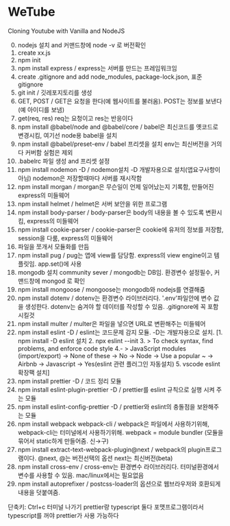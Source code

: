 # WeTube

Cloning Youtube with Vanilla and NodeJS

0. nodejs 설치 and 커맨드창에 node -v 로 버전확인
1. create xx.js
2. npm init
3. npm install express / express는 서버를 만드는 프레임워크임
4. create .gitignore and add node_modules, package-lock.json, 표준gitignore
5. git init / 깃레포지토리를 생성
6. GET, POST / GET은 요청을 한다(예 웹사이트를 불러옴). POST는 정보를 보낸다(예 아이디를 보냄)
7. get(req, res) req는 요청이고 res는 반응이다
8. npm install @babel/node and @babel/core / babel은 최신코드를 옛코드로 변경시킴, 여기선 node용 babel을 설치
9. npm install @babel/preset-env / babel 프리셋을 설치 env는 최신버전을 거의다 커버함 실험은 제외
10. .babelrc 파일 생성 and 프리셋 설정
11. npm install nodemon -D / nodemon설치 -D 개발자용으로 설치(앱요구사항이 아님) nodemon은 저장할때마다 서버를 재시작함
12. npm install morgan / morgan은 무슨일이 언제 일어났는지 기록함, 만들어진 express의 미들웨어
13. npm install helmet / helmet은 서버 보안을 위한 프로그램
14. npm install body-parser / body-parser은 body의 내용을 볼 수 있도록 변환시킴, express의 미들웨어
15. npm install cookie-parser / cookie-parser은 cookie에 유저의 정보를 저장함, session을 다룸, express의 미들웨어
16. 파일을 쪼개서 모듈화를 만듬
17. npm install pug / pug는 앱에 view를 담당함. express의 view engine이고 템플릿임. app.set()에 사용
18. mongodb 설치 community sever / mongodb는 DB임. 환경변수 설정필수, 커맨드창에 mongod 로 확인
19. npm install mongoose / mongoose는 mongodb와 nodejs를 연결해줌
20. npm install dotenv / dotenv는 환경변수 라이브러리다. '.env'파일안에 변수 값을 생성한다. dotenv는 숨겨야 할 데이터를 작성할 수 있음. .gitignore에 꼭 포함시킬것
21. npm install multer / multer은 파일을 넣으면 URL로 변환해주는 미들웨어
22. npm install eslint -D / eslint는 코드문제 감지 모듈. -D는 개발자용으로 설치. [1. npm install -D eslint 설치 2. npx eslint --init 3. > To check syntax, find problems, and enforce code style 4.- > JavaScript modules (import/export) -> None of these -> No -> Node -> Use a popular ~ -> Airbnb -> Javascript -> Yes(eslint 관련 플러그인 자동설치) 5. vscode eslint 확장팩 설치]
23. npm install prettier -D / 코드 정리 모듈
24. npm install eslint-plugin-prettier -D / prettier를 eslint 규칙으로 실행 시켜 주는 모듈
25. npm install eslint-config-prettier -D / prettier와 eslint의 충돌점을 보완해주는 모듈
26. npm install webpack webpack-cli / webpack은 파일에서 사용하기위해, webpack-cli는 터미널에서 사용하기위해. webpack = module bundler (모듈을 묶어서 static하게 만들어줌. 신→구)
27. npm install extract-text-webpack-plugin@next / webpack의 plugin프로그램이다. @next, @는 버전선택의 옵션 next는 최신버전(beta)
28. npm install cross-env / cross-env는 환경변수 라이브러리다. 터미널환경에서 변수를 사용할 수 있음. mac/linux에서는 필요없음
29. npm install autoprefixer / postcss-loader의 옵션으로 웹브라우저와 호환되게 내용을 덧붙여줌.


단축키: Ctrl+c 터미널 나가기
prettier랑 typescript 둘다 포맷프로그램이라서 typescript를 꺼야 prettier가 사용 가능하다